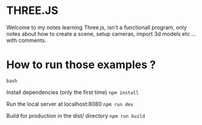 # THREE.JS

Welcome to my notes learning Three.js, isn't a functionall program, only notes about how to create a scene,
setup cameras, import 3d models etc ... with comments.

# How to run those examples ?

`bash`

Install dependencies (only the first time)
`npm install`

Run the local server at localhost:8080
`npm run dev`

Build for production in the dist/ directory
`npm run build`

